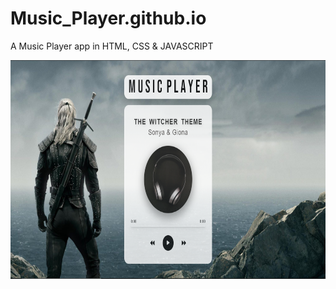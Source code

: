 # Music_Player.github.io
A Music Player app in HTML, CSS &amp; JAVASCRIPT

<img src="https://github.com/Nevilkumar/Music_Player.github.io/blob/main/M1.PNG" width="700" height="350" />
